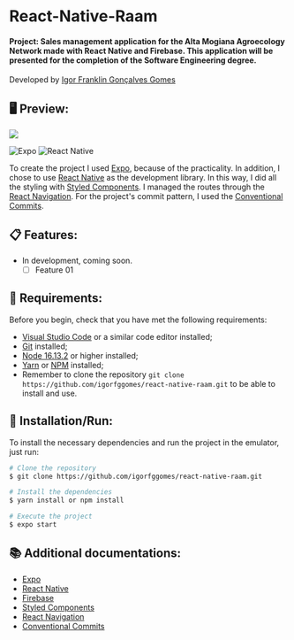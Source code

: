 # React-Native-Raam
#### Project: Sales management application for the Alta Mogiana Agroecology Network made with React Native and Firebase. This application will be presented for the completion of the Software Engineering degree.

Developed by [Igor Franklin Gonçalves Gomes](https://github.com/igorfggomes)

## 🖥️ Preview:

<img src="https://i.imgur.com/VS2aqbq.png"/>

![Expo](https://img.shields.io/badge/expo-1C1E24?style=for-the-badge&logo=expo&logoColor=#D04A37)
![React Native](https://img.shields.io/badge/react_native-%2320232a.svg?style=for-the-badge&logo=react&logoColor=%2361DAFB)

To create the project I used [Expo](https://docs.expo.dev/), because of the practicality. In addition, I chose to use [React Native](https://reactnative.dev/docs/getting-started) as the development library. In this way, I did all the styling with [Styled Components](https://styled-components.com/). I managed the routes through the [React Navigation](https://reactnavigation.org/docs/getting-started/). For the project's commit pattern, I used the [Conventional Commits](https://www.conventionalcommits.org/en/v1.0.0/).

## 📋 Features:

- In development, coming soon.
    - [ ] Feature 01

## 📌 Requirements:

Before you begin, check that you have met the following requirements:
* [Visual Studio Code](https://code.visualstudio.com/) or a similar code editor installed;
* [Git](https://git-scm.com) installed;
* [Node 16.13.2](https://nodejs.org/en/download/) or higher installed;
* [Yarn](https://yarnpkg.com/) or [NPM](https://nodejs.org/en/download/) installed;
* Remember to clone the repository `git clone https://github.com/igorfggomes/react-native-raam.git` to be able to install and use.

## 🚀 Installation/Run:

To install the necessary dependencies and run the project in the emulator, just run:

```bash
# Clone the repository
$ git clone https://github.com/igorfggomes/react-native-raam.git

# Install the dependencies
$ yarn install or npm install

# Execute the project
$ expo start
```

## 📚 Additional documentations:

- [Expo](https://docs.expo.dev/)
- [React Native](https://reactnative.dev/docs/getting-started)
- [Firebase](https://firebase.google.com/docs)
- [Styled Components](https://styled-components.com/)
- [React Navigation](https://reactnavigation.org/docs/getting-started/)
- [Conventional Commits](https://www.conventionalcommits.org/en/v1.0.0/)
